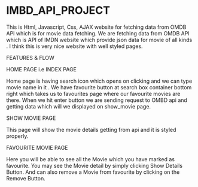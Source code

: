 # IMBD_API_PROJECT
This is Html, Javascript, Css, AJAX website for fetching data from OMDB API which is for movie data fetching. We are fetching data from OMDB API which is API of IMDN website which provide json data for movie of all kinds . I think this is very nice website with well styled pages.

FEATURES & FLOW

HOME PAGE i.e INDEX PAGE

Home page is having search icon which opens on clicking and we can type movie name in it . We have favourite button at search box container bottom right which takes us to favourites page where our favourite movies are there. When we hit enter button we are sending request to OMBD api and getting data which will we displayed on show_movie page.

SHOW MOVIE PAGE

This page will show the movie details getting from api and it is styled properly.

FAVOURITE MOVIE PAGE

Here you will be able to see all the Movie which you have marked as favourite. You may see the Movie detail by simply clicking Show Details Button. And can also remove a Movie from favourite by clicking on the Remove Button.
